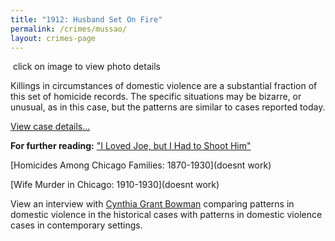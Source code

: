 ```yaml
---
title: "1912: Husband Set On Fire"
permalink: /crimes/mussao/
layout: crimes-page
---
```


![]()
click on image to view photo details

Killings in circumstances of domestic violence are a substantial fraction of this set of homicide records. The specific situations may be bizarre, or unusual, as in this case, but the patterns are similar to cases reported today.

[View case details...](/database/4273/)

**For further reading:**
   ["I Loved Joe, but I Had to Shoot Him"](/docs_fk/homicide/LawJournal/JCLC12.pdf)

   [Homicides Among Chicago Families: 1870-1930](doesnt work)

   [Wife Murder in Chicago: 1910-1930](doesnt work)

View an interview with [Cynthia Grant Bowman](/gallery/) comparing patterns in domestic violence in the historical cases with patterns in domestic violence cases in contemporary settings.
